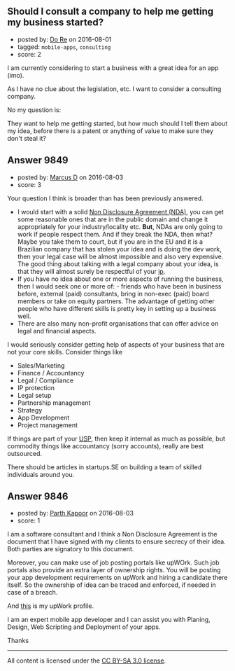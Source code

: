 ## Should I consult a company to help me getting my business started?

- posted by: [Do Re](https://stackexchange.com/users/4479321/do-re) on 2016-08-01
- tagged: `mobile-apps`, `consulting`
- score: 2

I am currently considering to start a business with a great idea for an app (imo).

As I have no clue about the legislation, etc. I want to consider a consulting company.

No my question is:

They want to help me getting started, but how much should I tell them about my idea, before there is a patent or anything of value to make sure they don't steal it?


## Answer 9849

- posted by: [Marcus D](https://stackexchange.com/users/258531/marcus-d) on 2016-08-03
- score: 3

<p>Your question I think is broader than has been previously answered.</p>

<ul>
<li>I would start with a solid <a href="https://en.wikipedia.org/wiki/Non-disclosure_agreement" rel="nofollow">Non Disclosure Agreement (NDA)</a>, you can get some reasonable ones that are in the public domain and change it appropriately for your industry/locality etc. <strong>But</strong>, NDAs are only going to work if people respect them. And if they break the NDA, then what? Maybe you take them to court, but if you are in the EU and it is a Brazilian company that has stolen your idea and is doing the dev work, then your legal case will be almost impossible and also very expensive. The good thing about talking with a legal company about your idea, is that they will almost surely be respectful of your <a href="https://en.wikipedia.org/wiki/Intellectual_property" rel="nofollow">ip</a>.</li>
<li>If you have no idea about one or more aspects of running the business, then I would seek one or more of: - friends who have been in business before, external (paid) consultants, bring in non-exec (paid) board members or take on equity partners. The advantage of getting other people who have different skills is pretty key in setting up a business well.</li>
<li>There are also many non-profit organisations that can offer advice on legal and financial aspects.</li>
</ul>

<p>I would seriously consider getting help of aspects of your business that are not your core skills. Consider things like</p>

<ul>
<li>Sales/Marketing</li>
<li>Finance / Accountancy</li>
<li>Legal / Compliance</li>
<li>IP protection</li>
<li>Legal setup</li>
<li>Partnership management</li>
<li>Strategy</li>
<li>App Development</li>
<li>Project management</li>
</ul>

<p>If things are part of your <a href="https://en.wikipedia.org/wiki/Unique_selling_proposition" rel="nofollow">USP</a>, then keep it internal as much as possible, but commodity things like accountancy (sorry accounts), really are best outsourced.</p>

<p>There should be articles in startups.SE on building a team of skilled individuals around you. </p>



## Answer 9846

- posted by: [Parth Kapoor](https://stackexchange.com/users/1744178/parth-kapoor) on 2016-08-03
- score: 1

<p>I am a software consultant and I think a Non Disclosure Agreement is the document that I have signed with my clients to ensure secrecy of their idea. Both parties are signatory to this document. </p>

<p>Moreover, you can make use of job posting portals like upWOrk. Such job portals also provide an extra layer of ownership rights. You will be posting your app development requirements on upWork and hiring a candidate there itself. So the ownership of idea can be traced and enforced, if needed in case of a breach. </p>

<p>And <a href="https://www.upwork.com/fl/parthk" rel="nofollow">this</a> is my upWork profile.</p>

<p>I am an expert mobile app developer and I can assist you with Planing, Design, Web Scripting and Deployment of your apps. </p>

<p>Thanks</p>




---

All content is licensed under the [CC BY-SA 3.0 license](https://creativecommons.org/licenses/by-sa/3.0/).
